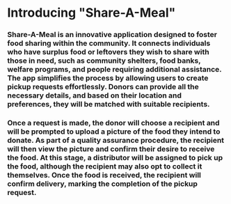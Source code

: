 # Introducing "Share-A-Meal"
### Share-A-Meal is an innovative application designed to foster food sharing within the community. It connects individuals who have surplus food or leftovers they wish to share with those in need, such as community shelters, food banks, welfare programs, and people requiring additional assistance. The app simplifies the process by allowing users to create pickup requests effortlessly. Donors can provide all the necessary details, and based on their location and preferences, they will be matched with suitable recipients.

### Once a request is made, the donor will choose a recipient and will be prompted to upload a picture of the food they intend to donate. As part of a quality assurance procedure, the recipient will then view the picture and confirm their desire to receive the food. At this stage, a distributor will be assigned to pick up the food, although the recipient may also opt to collect it themselves. Once the food is received, the recipient will confirm delivery, marking the completion of the pickup request.
